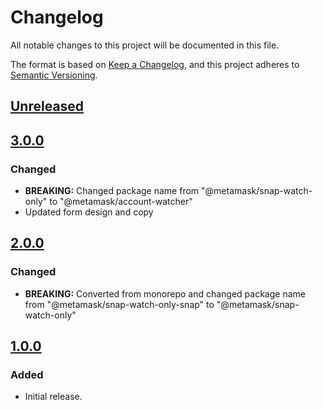 # Changelog

All notable changes to this project will be documented in this file.

The format is based on [Keep a Changelog](https://keepachangelog.com/en/1.0.0/),
and this project adheres to [Semantic Versioning](https://semver.org/spec/v2.0.0.html).

## [Unreleased]

## [3.0.0]

### Changed

- **BREAKING:** Changed package name from "@metamask/snap-watch-only" to "@metamask/account-watcher"
- Updated form design and copy

## [2.0.0]

### Changed

- **BREAKING:** Converted from monorepo and changed package name from "@metamask/snap-watch-only-snap" to "@metamask/snap-watch-only"

## [1.0.0]

### Added

- Initial release.

[Unreleased]: git+https://github.com/metamask/snap-watch-only/compare/v3.0.0...HEAD
[3.0.0]: git+https://github.com/metamask/snap-watch-only/compare/v2.0.0...v3.0.0
[2.0.0]: git+https://github.com/metamask/snap-watch-only/compare/v1.0.0...v2.0.0
[1.0.0]: git+https://github.com/metamask/snap-watch-only/releases/tag/v1.0.0